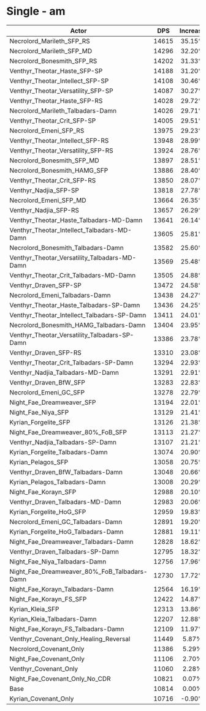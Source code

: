 # Single - am
| Actor | DPS | Increase |
|---|:---:|:---:|
|Necrolord_Marileth_SFP_RS|14615|35.15%|
|Necrolord_Marileth_SFP_MD|14296|32.20%|
|Necrolord_Bonesmith_SFP_RS|14202|31.33%|
|Venthyr_Theotar_Haste_SFP-SP|14188|31.20%|
|Venthyr_Theotar_Intellect_SFP-SP|14108|30.46%|
|Venthyr_Theotar_Versatility_SFP-SP|14087|30.27%|
|Venthyr_Theotar_Haste_SFP-RS|14028|29.72%|
|Necrolord_Marileth_Talbadars-Damn|14026|29.71%|
|Venthyr_Theotar_Crit_SFP-SP|14005|29.51%|
|Necrolord_Emeni_SFP_RS|13975|29.23%|
|Venthyr_Theotar_Intellect_SFP-RS|13948|28.99%|
|Venthyr_Theotar_Versatility_SFP-RS|13924|28.76%|
|Necrolord_Bonesmith_SFP_MD|13897|28.51%|
|Necrolord_Bonesmith_HAMG_SFP|13886|28.40%|
|Venthyr_Theotar_Crit_SFP-RS|13850|28.07%|
|Venthyr_Nadjia_SFP-SP|13818|27.78%|
|Necrolord_Emeni_SFP_MD|13664|26.35%|
|Venthyr_Nadjia_SFP-RS|13657|26.29%|
|Venthyr_Theotar_Haste_Talbadars-MD-Damn|13641|26.14%|
|Venthyr_Theotar_Intellect_Talbadars-MD-Damn|13605|25.81%|
|Necrolord_Bonesmith_Talbadars-Damn|13582|25.60%|
|Venthyr_Theotar_Versatility_Talbadars-MD-Damn|13569|25.48%|
|Venthyr_Theotar_Crit_Talbadars-MD-Damn|13505|24.88%|
|Venthyr_Draven_SFP-SP|13472|24.58%|
|Necrolord_Emeni_Talbadars-Damn|13438|24.27%|
|Venthyr_Theotar_Haste_Talbadars-SP-Damn|13436|24.25%|
|Venthyr_Theotar_Intellect_Talbadars-SP-Damn|13411|24.01%|
|Necrolord_Bonesmith_HAMG_Talbadars-Damn|13404|23.95%|
|Venthyr_Theotar_Versatility_Talbadars-SP-Damn|13386|23.78%|
|Venthyr_Draven_SFP-RS|13310|23.08%|
|Venthyr_Theotar_Crit_Talbadars-SP-Damn|13294|22.93%|
|Venthyr_Nadjia_Talbadars-MD-Damn|13291|22.91%|
|Venthyr_Draven_BfW_SFP|13283|22.83%|
|Necrolord_Emeni_GC_SFP|13278|22.79%|
|Night_Fae_Dreamweaver_SFP|13194|22.01%|
|Night_Fae_Niya_SFP|13129|21.41%|
|Kyrian_Forgelite_SFP|13126|21.38%|
|Night_Fae_Dreamweaver_80%_FoB_SFP|13113|21.27%|
|Venthyr_Nadjia_Talbadars-SP-Damn|13107|21.21%|
|Kyrian_Forgelite_Talbadars-Damn|13074|20.90%|
|Kyrian_Pelagos_SFP|13058|20.75%|
|Venthyr_Draven_BfW_Talbadars-Damn|13048|20.66%|
|Kyrian_Pelagos_Talbadars-Damn|13008|20.29%|
|Night_Fae_Korayn_SFP|12988|20.10%|
|Venthyr_Draven_Talbadars-MD-Damn|12983|20.06%|
|Kyrian_Forgelite_HoG_SFP|12959|19.83%|
|Necrolord_Emeni_GC_Talbadars-Damn|12891|19.20%|
|Kyrian_Forgelite_HoG_Talbadars-Damn|12881|19.11%|
|Night_Fae_Dreamweaver_Talbadars-Damn|12828|18.62%|
|Venthyr_Draven_Talbadars-SP-Damn|12795|18.32%|
|Night_Fae_Niya_Talbadars-Damn|12756|17.96%|
|Night_Fae_Dreamweaver_80%_FoB_Talbadars-Damn|12730|17.72%|
|Night_Fae_Korayn_Talbadars-Damn|12564|16.19%|
|Night_Fae_Korayn_FS_SFP|12422|14.87%|
|Kyrian_Kleia_SFP|12313|13.86%|
|Kyrian_Kleia_Talbadars-Damn|12207|12.88%|
|Night_Fae_Korayn_FS_Talbadars-Damn|12109|11.97%|
|Venthyr_Covenant_Only_Healing_Reversal|11449|5.87%|
|Necrolord_Covenant_Only|11386|5.29%|
|Night_Fae_Covenant_Only|11106|2.70%|
|Venthyr_Covenant_Only|11060|2.28%|
|Night_Fae_Covenant_Only_No_CDR|10821|0.07%|
|Base|10814|0.00%|
|Kyrian_Covenant_Only|10716|-0.90%|
